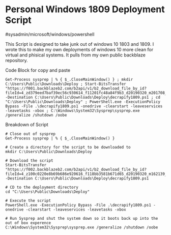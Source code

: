 # Personal Windows 1809 Deployment Script
#sysadmin/microsoft/windows/powershell

This Script is designed to take junk out of windows 10 1803 and 1809.  I wrote this to make my own deployments of windows 10 more clean for virtual and phisical systems. It pulls from my own public backblaze repository.

Code Block for copy and paste

```
Get-Process sysprep | % { $_.CloseMainWindow() } ; mkdir C:\Users\Public\Downloads\Deploy ; Start-BitsTransfer "https://f001.backblazeb2.com/b2api/v1/b2_download_file_by_id?fileId=4_zd379eed7baf39ec56c930614_f11201fc48a84f9b3_d20190320_m201708_c001_v0001090_t0025" -Destination C:\Users\Public\Downloads\Deploy\decrapify1809.ps1 ; cd "C:\Users\Public\Downloads\Deploy" ; PowerShell.exe -ExecutionPolicy Bypass -File .\decrapify1809.ps1 -onedrive -clearstart -leaveservices -leavetasks -xbox ; C:\Windows\System32\Sysprep\sysprep.exe /generalize /shutdown /oobe
```

Breakdown of Script

```
# Close out of sysprep
Get-Process sysprep | % { $_.CloseMainWindow() }

# Create a directory for the script to be downloaded to
mkdir C:\Users\Public\Downloads\Deploy

# Download the script
Start-BitsTransfer "https://f002.backblazeb2.com/b2api/v1/b2_download_file_by_id?fileId=4_z100c0220e8b69b686e920616_f118bb3581b671d65_d20190320_m162139_c002_v0001118_t0035" -Destination C:\Users\Public\Downloads\Deploy\decrapify1809.ps1

# CD to the deployment directory
cd "C:\Users\Public\Downloads\Deploy"

# Execute the script
PowerShell.exe -ExecutionPolicy Bypass -File .\decrapify1809.ps1 -onedrive -clearstart -leaveservices -leavetasks -xbox

# Run Sysprep and shut the system down so it boots back up into the out of box experence
C:\Windows\System32\Sysprep\sysprep.exe /generalize /shutdown /oobe
```